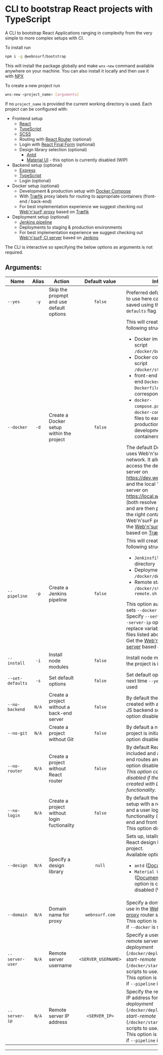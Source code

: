 # CLI to bootstrap React projects with TypeScript

A CLI to bootstrap React Applications ranging in complexity from the very simple to more complex setups with CI.

To install run
```bash
npm i -g @webnsurf/bootstrap
```
This will install the package globally and make `wns-new` command available anywhere on your machine. You can also install it locally and then use it with [NPX](https://www.npmjs.com/package/npx)

To create a new project run
  ```bash
  wns-new <project_name> [arguments]
  ```
If no `project_name` is provided the current working directory is used. Each project can be configured with:

  - Frontend setup
    - [React](https://reactjs.org/)
    - [TypeScript](https://www.typescriptlang.org/)
    - [SCSS](https://sass-lang.com/)
    - Routing with [React Router](https://github.com/ReactTraining/react-router#readme) (optional)
    - Login with [React Final Form](https://github.com/final-form/react-final-form#readme) (optional)
    - Design library selection (optional)
      - [Antd](https://ant.design/docs/react/introduce)
      - [Material UI](https://material-ui.com/getting-started/templates/) - this option is currently disabled (WIP)
  - Backend setup (optional)
    - [Express](https://expressjs.com/)
    - [TypeScript](https://www.typescriptlang.org/)
    - Login (optional)
  - Docker setup (optional)
    - Development & production setup with [Docker Compose](https://docs.docker.com/compose/)
    - With [Træfik](https://docs.traefik.io/) proxy labels for routing to appropriate containers (front-end / back-end)
    - For best implementation experience we suggest checking out [Web'n'surF proxy](https://github.com/webnsurf/proxy) based on [Træfik](https://docs.traefik.io/)
  - Deployment setup (optional)
    - [Jenkins pipeline](https://www.jenkins.io/doc/book/pipeline/)
    - Deployments to staging & production environments
    - For best implementation experience we suggest checking out [Web'n'surF CI server](https://github.com/webnsurf/jenkins) based on [Jenkins](https://www.jenkins.io/)

The CLI is interactive so specifying the below options as arguments is not required. 

## Arguments:
| Name | Alias | Action | Default value | Info |
| ---- | :---: | ------ | :-----------: | ---- |
| `--yes` | `-y` | Skip the propmpt and use default options | `false` | Preferred default options to use here can be set and saved using the `--set-defaults` flag (see below)
| `--docker` | `-d` | Create a Docker setup within the project | `false` | This will create the following structure: <ul><li>Docker image build script `/docker/build.sh`</li><li>Docker container start script `/docker/start.sh`</li><li>front-end and back-end `Dockerfile.prod` & `Dockerfile.dev` in their corresponding folders</li><li>`docker-compose.prod.yml` & `docker-compose.yml` files to easily spin up production and development containers</li></ul>The default Docker setup uses Web'n'surF Docker network. It allows you to access the development server on https://dev.webnsurf.com and the local _"staging"_ server on https://local.webnsurf.com (both resolve to `127.0.0.1` and are then proxied to the right containers using Web'n'surF proxy). Get the [Web'n'surF proxy](https://github.com/webnsurf/proxy) based on [Træfik](https://docs.traefik.io/)
| `--pipeline` | `-p` | Create a Jenkins pipeline | `false` | This will create the following structure: <ul><li>`Jenkinsfile` in the root directory</li><li>Deployment script `/docker/deploy.sh`</li><li>Remote start script `/docker/start-remote.sh`</li></ul>This option automatically sets `--docker` to `true`.<br />Specify `--server-user` & `--server-ip` options to replace variables in the files listed above.<br />Get the [Web'n'surF CI server](https://github.com/webnsurf/jenkins) based on [Jenkins](https://www.jenkins.io/)
| `--install` | `-i` | Install node modules | `false` | Install node modules once the project is initialised
| `--set-defaults` | `-s` | Set default options | `false` | Set default options to use next time `--yes(-y)` is used
| `--no-backend` | `N/A` | Create a project without a back-end server | `false` | By default the project is created with an Express JS backend server. This option disables that.
| `--no-git` | `N/A` | Create a project without Git | `false` | By default a new Git project is initiated. This option disables that.
| `--no-router` | `N/A` | Create a project without React router | `false` | By default React router is included and a few front-end routes are set up. This option disables that.<br />_This option can not be disabled if the project is created with Login functionality._
| `--no-login` | `N/A` | Create a project without login fuctionality | `false` | By default the project is setup with a redux store and a user login functionality (both back-end and front-end logic). This option disables that
| `--design` | `N/A` | Specify a design library | `null` | Sets up, istalls and uses a React design library in the project.<Br />Available options:<ul><li>`antd` ([Documentation](https://ant.design/docs/react/introduce))</li><li>`Material UI` ([Documentation](https://material-ui.com/getting-started/templates/)) - this option is currently disabled (WIP)</li></ul>
| `--domain` | `N/A` | Domain name for proxy | `webnsurf.com` | Specify a domain name to use in the [Web'n'surF proxy](https://github.com/webnsurf/proxy) router setup.<br />This option is only needed if `--docker` is set to `true`
| `--server-user` | `N/A` | Remote server username | `<SERVER_USERNAME>` | Specify a username on the remote server for the _deployment_ (`/docker/deploy.sh`) and _start-remote_ (`/docker/start-remote.sh`) scripts to use.<br />This option is only needed if `--pipeline` is set to `true`
| `--server-ip` | `N/A` | Remote server IP address | `<SERVER_IP>` | Specify the remote server IP address for the _deployment_ (`/docker/deploy.sh`) and _start-remote_ (`/docker/start-remote.sh`) scripts to use.<br />This option is only needed if `--pipeline` is set to `true`
---
